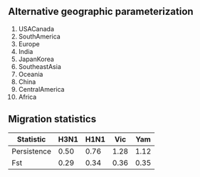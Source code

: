 ## Alternative geographic parameterization

1. USACanada
2. SouthAmerica
3. Europe
4. India
5. JapanKorea
6. SoutheastAsia
7. Oceania
8. China
9. CentralAmerica
10. Africa

## Migration statistics

Statistic   | H3N1 | H1N1 | Vic  | Yam
----------- | ---- | ---- | ---- | ----
Persistence | 0.50 | 0.76 | 1.28 | 1.12
Fst         | 0.29 | 0.34 | 0.36 | 0.35
